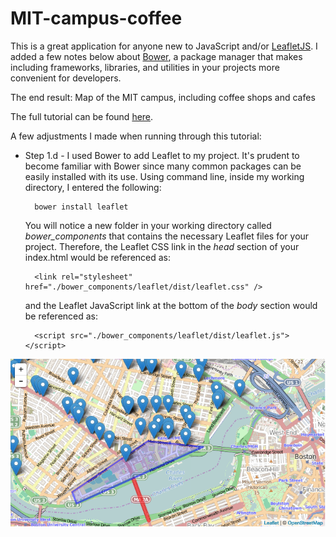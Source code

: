 # MIT-campus-coffee

This is a great application for anyone new to JavaScript and/or [LeafletJS](http://leafletjs.com/).  I added a few notes below about [Bower](http://bower.io/), a package manager that makes including frameworks, libraries, and utilities in your projects more convenient for developers.

The end result:  Map of the MIT campus, including coffee shops and cafes

The full tutorial can be found [here](http://duspviz.mit.edu/leaflet-js/).

A few adjustments I made when running through this tutorial:

- Step 1.d - I used Bower to add Leaflet to my project.  It's prudent to become familiar with Bower since many common packages can be easily installed with its use.  Using command line, inside my working directory, I entered the following:

		bower install leaflet
		
	You will notice a new folder in your working directory called *bower_components* that contains the necessary Leaflet files for your project.  Therefore, the Leaflet CSS link in the *head* section of your index.html would be referenced as:
	
		<link rel="stylesheet" href="./bower_components/leaflet/dist/leaflet.css" />

	and the Leaflet JavaScript link at the bottom of the *body* section would be referenced as: 
	
		<script src="./bower_components/leaflet/dist/leaflet.js"></script>


![MIT-campus-coffee](/images/MIT_campus_coffee.png)		

	

	
